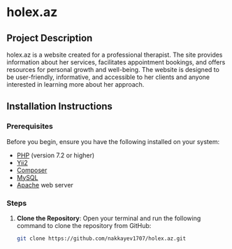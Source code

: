# holex.az

## Project Description

holex.az is a website created for a professional therapist. The site provides information about her services, facilitates appointment bookings, and offers resources for personal growth and well-being. The website is designed to be user-friendly, informative, and accessible to her clients and anyone interested in learning more about her approach.

## Installation Instructions

### Prerequisites

Before you begin, ensure you have the following installed on your system:
- [PHP](https://www.php.net/downloads) (version 7.2 or higher)
- [Yii2](https://www.yiiframework.com/)
- [Composer](https://getcomposer.org/download/)
- [MySQL](https://dev.mysql.com/downloads/installer/)
- [Apache](https://httpd.apache.org/download.cgi) web server

### Steps

1. **Clone the Repository**:
   Open your terminal and run the following command to clone the repository from GitHub:

   ```sh
   git clone https://github.com/nakkayev1707/holex.az.git
